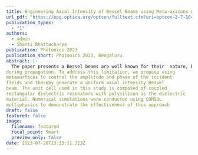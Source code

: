```yaml
---
title: Engineering Axial Intensity of Bessel Beams using Meta-axicons with Amplitude and Phase Control
url_pdf: "https://opg.optica.org/optcon/fulltext.cfm?uri=optcon-2-7-1649&id=532407"
publication_types:
  - "1"
authors:
  - admin
  - Shanti Bhattacharya
publication: Photonics 2023 
publication_short: Photonics 2023, Bengaluru.
abstract: |-
  The paper presents a Bessel beams are well known for their  nature, but their axial intensity varies considerably
during propagation. To address this limitation, we propose using
metasurfaces to control the amplitude and phase of the incident
fields and thereby generate a uniform axial intensity Bessel
beam. The unit cell used in this study is composed of coupled
rectangular dielectric resonators with polysilicon as the dielectric
material. Numerical simulations were conducted using COMSOL
multiphysics to demonstrate the effectiveness of this approach
draft: false
featured: false
image:
  filename: featured
  focal_point: Smart
  preview_only: false
date: 2023-07-20T13:13:11.323Z
---
```


